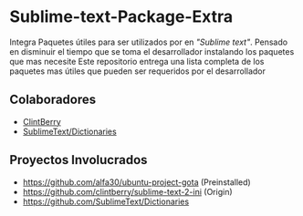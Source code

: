 Sublime-text-Package-Extra
============================
Integra Paquetes útiles para ser utilizados por en *"Sublime text"*. Pensado en disminuir el tiempo que se toma el desarrollador instalando los paquetes que mas necesite Este repositorio entrega una lista completa de los paquetes mas útiles que pueden ser requeridos por el desarrollador


Colaboradores
-------------
 * [ClintBerry](https://github.com/clintberry/sublime-text-2-ini)
 * [SublimeText/Dictionaries](https://github.com/SublimeText/Dictionaries#contributors) 


Proyectos Involucrados
----------------------
 * https://github.com/alfa30/ubuntu-project-gota (Preinstalled)
 * https://github.com/clintberry/sublime-text-2-ini (Origin)
 * https://github.com/SublimeText/Dictionaries


